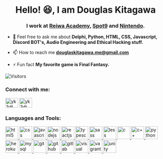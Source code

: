 <h1 align="center">Hello! 😆, I am Douglas Kitagawa</h1>
<h3 align="center">I work at <a href="https://github.com/Reiwa-Academy" target="blank">Reiwa Academy</a>, <a href="https://github.com/Spot9-Academy" target="blank">Spot9</a> and <a href="https://www.nintendo.co.jp/" target="blank">Nintendo</a>.</h3>

- 💬 Feel free to ask me about **Delphi, Python, HTML, CSS, Javascript, Discord BOT's, Audio Engineering and Ethical Hacking stuff.**

- 📫 How to reach me **douglaskitagawa.me@gmail.com**

- ⚡ Fun fact **My favorite game is Final Fantasy.**

![Visitors](https://visitor-badge.glitch.me/badge?page_id=github/douglas-kitagawa)

<h3 align="left">Connect with me:</h3>
<p align="left">
<a href="https://www.linkedin.com/in/douglaskitagawa/" target="blank"><img align="center" src="https://cdn.jsdelivr.net/npm/simple-icons@3.0.1/icons/linkedin.svg" alt="yk3dt" height="30" width="40" /></a>
<a href="https://instagram.com/douglaskitagawa" target="blank"><img align="center" src="https://cdn.jsdelivr.net/npm/simple-icons@3.0.1/icons/instagram.svg" alt="yk3dt" height="30" width="40" /></a>
</p>

<h3 align="left">Languages and Tools:</h3>
<p align="left"> <a href="https://www.w3schools.com/html/" target="_blank"> <img src="https://devicons.github.io/devicon/devicon.git/icons/html5/html5-plain.svg" alt="html5" width="40" height="40"/> </a> <a href="https://www.w3schools.com/css/" target="_blank"> <img src="https://devicons.github.io/devicon/devicon.git/icons/css3/css3-plain.svg" alt="css" width="40" height="40"/> </a> <a href="https://developer.mozilla.org/en-US/docs/Web/JavaScript" target="_blank"> <img src="https://devicons.github.io/devicon/devicon.git/icons/javascript/javascript-plain.svg" alt="javascript" width="40" height="40"/> </a> <a href="https://nodejs.org/en/docs/" target="_blank"> <img src="https://devicons.github.io/devicon/devicon.git/icons/nodejs/nodejs-plain.svg" alt="nodejs" width="40" height="40"/> </a> <a href="https://reactjs.org/" target="_blank"> <img src="https://devicons.github.io/devicon/devicon.git/icons/react/react-original.svg" alt="reactjs" width="40" height="40"/> </a> <a href="https://www.typescriptlang.org/" target="_blank"> <img src="https://devicons.github.io/devicon/devicon.git/icons/typescript/typescript-original.svg" alt="typescript" width="40" height="40"/> </a> <a href="https://sass-lang.com/documentation" target="_blank"> <img src="https://devicons.github.io/devicon/devicon.git/icons/sass/sass-original.svg" alt="sass" width="40" height="40"/> </a> <a href="http://lesscss.org/" target="_blank"> <img src="https://devicons.github.io/devicon/devicon.git/icons/less/less-plain-wordmark.svg" alt="less" width="40" height="40"/> </a> <a href="https://www.w3adda.com/c-tutorial" target="_blank"> <img src="https://devicons.github.io/devicon/devicon.git/icons/c/c-plain.svg" alt="c" width="40" height="40"/> </a> <a href="https://www.w3schools.com/cpp/" target="_blank"> <img src="https://devicons.github.io/devicon/devicon.git/icons/cplusplus/cplusplus-plain.svg" alt="c++" width="40" height="40"/> </a> <a href="https://docs.python.org/3/" target="_blank"> <img src="https://devicons.github.io/devicon/devicon.git/icons/python/python-plain.svg" alt="python" width="40" height="40"/> </a> <a href="https://heroku.com" target="_blank"> <img src="https://www.vectorlogo.zone/logos/heroku/heroku-icon.svg" alt="heroku" width="40" height="40"/> </a> <a href="https://dev.mysql.com/doc/" target="_blank"> <img src="https://devicons.github.io/devicon/devicon.git/icons/mysql/mysql-plain.svg" alt="mysql" width="40" height="40"/> </a> <a href="https://www.git-scm.com/doc" target="_blank"> <img src="https://devicons.github.io/devicon/devicon.git/icons/git/git-plain.svg" alt="git" width="40" height="40"/> </a> <a href="https://docs.github.com/" target="_blank"> <img src="https://devicons.github.io/devicon/devicon.git/icons/github/github-original.svg" alt="github" width="40" height="40"/> </a> <a href="https://docs.gitlab.com/" target="_blank"> <img src="https://devicons.github.io/devicon/devicon.git/icons/gitlab/gitlab-plain.svg" alt="gitlab" width="40" height="40"/> </a> <a href="https://docs.microsoft.com/pt-br/visualstudio/windows/?view=vs-2019" target="_blank"> <img src="https://devicons.github.io/devicon/devicon.git/icons/visualstudio/visualstudio-plain.svg" alt="visual studio" width="40" height="40"/> </a> <a href="https://www.vagrantup.com/docs" target="_blank"> <img src="https://devicons.github.io/devicon/devicon.git/icons/vagrant/vagrant-original.svg" alt="vagrant" width="40" height="40"/> </a> <a href="https://unity.com/" target="_blank"> <img src="https://www.vectorlogo.zone/logos/unity3d/unity3d-icon.svg" alt="unity" width="40" height="40"/> </a> </p>
